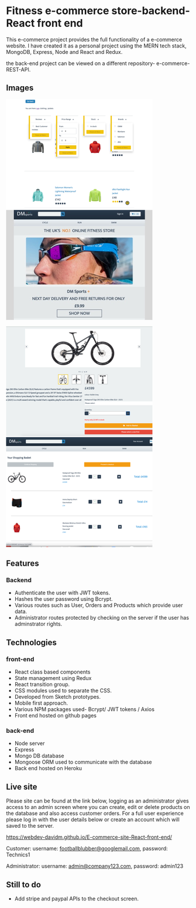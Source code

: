 # Fitness e-commerce store-backend-React front end

This e-commerce project provides the full functionality of a e-commerce website.
I have created it as a personal project using the MERN tech stack, MongoDB,
Express, Node and React and Redux.

the back-end project can be viewed on a different repository-
e-commerce-REST-API.

## Images

![](/read-me-images/My-e-commerce-store.png) ![](/read-me-images/main-image.jpg)

![](/read-me-images/My-e-commerce-store-product-page.png)
![](/read-me-images/My-e-commerce-store-shopping-basket.png)

## Features

### Backend

- Authenticate the user with JWT tokens.
- Hashes the user password using Bcrypt.
- Various routes such as User, Orders and Products which provide user data.
- Administrator routes protected by checking on the server if the user has
  adminstrator rights.

## Technologies

### front-end

- React class based components
- State management using Redux
- React transition group.
- CSS modules used to separate the CSS.
- Developed from Sketch prototypes.
- Mobile first approach.
- Various NPM packages used- Bcrypt/ JWT tokens / Axios
- Front end hosted on github pages

### back-end

- Node server
- Express
- Mongo DB database
- Mongoose ORM used to communicate with the database
- Back end hosted on Heroku

## Live site

Please site can be found at the link below, logging as an administrator gives
access to an admin screen where you can create, edit or delete products on the
database and also access customer orders. For a full user experience please log
in with the user details below or create an account which will saved to the
server.

https://webdev-davidm.github.io/E-commerce-site-React-front-end/

Customer: username: footballblubber@googlemail.com, password: Technics1

Administrator: username: admin@company123.com, password: admin123

## Still to do

- Add stripe and paypal APIs to the checkout screen.
